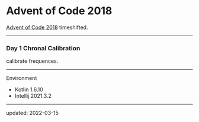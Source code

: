 # Advent of Code 2018

[Advent of Code 2018] timeshifted.

[Advent of Code 2018]:https://adventofcode.com/2018

---

### Day 1 Chronal Calibration

calibrate frequences.

---

Environment

- Kotlin 1.6.10
- Intellij 2021.3.2

---

updated: 2022-03-15